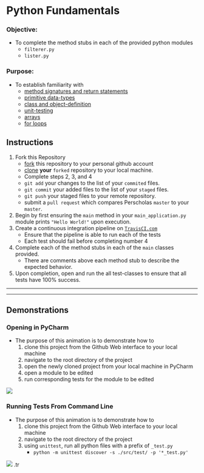 # Python Fundamentals

### **Objective:**
* To complete the method stubs in each of the provided python modules
	* `filterer.py`
	* `lister.py`

### **Purpose:**
* To establish familiarity with
    * [method signatures and return statements]()
    * [primitive data-types]()
    * [class and object-definition]()
    * [unit-testing]()
    * [arrays]()
    * [for loops]()
	
## Instructions

1. Fork this Repository
    * [fork](https://help.github.com/articles/fork-a-repo/) this repository to your personal github account 
    * [clone](https://help.github.com/articles/cloning-a-repository/) **your** `forked` repository to your local machine.
    * Complete steps 2, 3, and 4  
    * `git add` your changes to the list of your `commited` files.
    * `git commit` your added files to the list of your `staged` files.
    * `git push` your staged files to your remote repository.
    * submit a `pull request` which compares Perscholas `master` to your `master`.
2. Begin by first ensuring the `main` method in your `main_application.py` module prints `"Hello World!"` upon execution.
3. Create a continuous integration pipeline on [`TravisCI.com`](TravisCI.com)
    * Ensure that the pipeline is able to run each of the tests
    * Each test should fail before completing number 4
4. Complete each of the method stubs in each of the `main` classes provided.
    * There are comments above each method stub to describe the expected behavior.
5. Upon completion, open and run the all test-classes to ensure that all tests have 100% success.


<hr><hr>

## Demonstrations
### Opening in PyCharm
* The purpose of this animation is to demonstrate how to
    1. clone this project from the Github Web interface to your local machine
    2. navigate to the root directory of the project
    3. open the newly cloned project from your local machine in PyCharm
    4. open a module to be edited
    5. run corresponding tests for the module to be edited

[![](./getting-started.gif)](./getting-started.gif)
    
    
### Running Tests From Command Line 
* The purpose of this animation is to demonstrate how to
    1. clone this project from the Github Web interface to your local machine
    2. navigate to the root directory of the project
    3. using `unittest`, run all python files with a prefix of `_test.py`
        * `python -m unittest discover -s ./src/test/ -p '*_test.py'`

[![](./run-tests-cli.gif)](./run-tests-cli.gif)
.tr